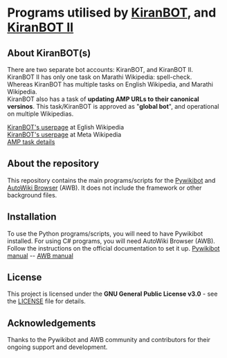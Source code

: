 # Programs utilised by [KiranBOT](https://en.wikipedia.org/wiki/User:KiranBOT), and [KiranBOT II](https://en.wikipedia.org/wiki/User:KiranBOT_II)

## About KiranBOT(s)
There are two separate bot accounts: KiranBOT, and KiranBOT II.<br />
KiranBOT II has only one task on Marathi Wikipedia: spell-check.<br />
Whereas KiranBOT has multiple tasks on English Wikipedia, and Marathi Wikipedia.<br />
KiranBOT also has a task of **updating AMP URLs to their canonical versinos**. This task/KiranBOT is approved as "**global bot**", and operational on multiple Wikipedias. 

[KiranBOT's userpage](https://en.wikipedia.org/wiki/User:KiranBOT) at Eglish Wikipedia<br />
[KiranBOT's userpage](https://meta.wikipedia.org/wiki/User:KiranBOT) at Meta Wikipedia<br />
[AMP task details](https://en.wikipedia.org/wiki/User:KiranBOT/AMP)<br />

## About the repository
This repository contains the main programs/scripts for the [Pywikibot](https://www.mediawiki.org/wiki/Manual:Pywikibot) and [AutoWiki Browser](https://en.wikipedia.org/wiki/Wikipedia:AutoWikiBrowser) (AWB). It does not include the framework or other background files.

## Installation

To use the Python programs/scripts, you will need to have Pywikibot installed. For using C# programs, you will need AutoWiki Browser (AWB). Follow the instructions on the official documentation to set it up. [Pywikibot manual](https://www.mediawiki.org/wiki/Manual:Pywikibot/Installation) -- [AWB manual](https://en.wikipedia.org/wiki/Wikipedia:AutoWikiBrowser/User_manual) 

## License

This project is licensed under the **GNU General Public License v3.0** - see the [LICENSE](https://github.com/usernamekiran/KiranBOT/blob/main/LICENSE) file for details.

## Acknowledgements

Thanks to the Pywikibot and AWB community and contributors for their ongoing support and development.
